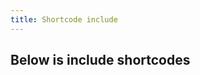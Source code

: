 ```yaml
---
title: Shortcode include
---
```


## Below is include shortcodes

<!-- include shortcode-include/contents.html -->